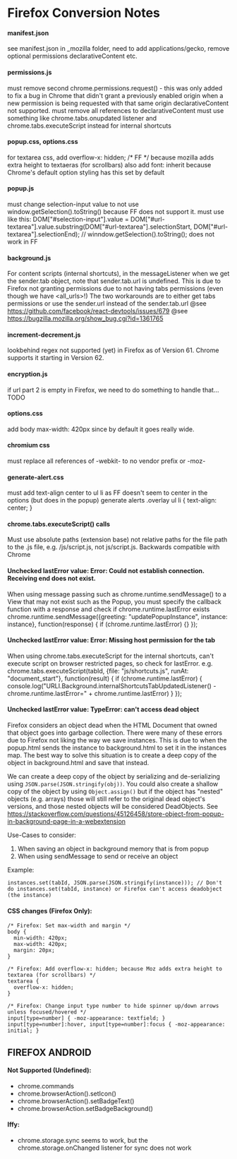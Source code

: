 # Firefox Conversion Notes

#### manifest.json
see manifest.json in _mozilla folder, need to add applications/gecko, remove optional permissions declarativeContent etc.

#### permissions.js
must remove second chrome.permissions.request() - this was only added to fix a bug in Chrome that didn't grant a previously enabled origin when a new permission is being requested with that same origin
declarativeContent not supported. must remove all references to declarativeContent
must use something like chrome.tabs.onupdated listener and chrome.tabs.executeScript instead for internal shortcuts

#### popup.css, options.css
for textarea css, add overflow-x: hidden; /* FF */
because mozilla adds extra height to textaeras (for scrollbars)
also add font: inherit because Chrome's default option styling has this set by default

#### popup.js
must change selection-input value to not use window.getSelection().toString() because FF does not support it.
must use like this:
    DOM["#selection-input"].value = DOM["#url-textarea"].value.substring(DOM["#url-textarea"].selectionStart, DOM["#url-textarea"].selectionEnd); // winndow.getSelection().toString(); does not work in FF

#### background.js
For content scripts (internal shortcuts), in the messageListener when we get the sender.tab object, note that sender.tab.url is undefined.
This is due to Firefox not granting permissions due to not having tabs permissions (even though we have <all_urls>!)
The two workarounds are to either get tabs permissions or use the sender.url instead of the sender.tab.url
@see https://github.com/facebook/react-devtools/issues/679
@see https://bugzilla.mozilla.org/show_bug.cgi?id=1361765

#### increment-decrement.js
lookbehind regex not supported (yet) in Firefox as of Version 61. Chrome supports it starting in Version 62.

#### encryption.js
if url part 2 is empty in Firefox, we need to do something to handle that... TODO

#### options.css
add body max-width: 420px since by default it goes really wide.

#### chromium css
must replace all references of -webkit- to no vendor prefix or -moz-

#### generate-alert.css
must add text-align center to ul li as FF doesn't seem to center in the options (but does in the popup) generate alerts
.overlay ul li {
  text-align: center;
}

#### chrome.tabs.executeScript() calls
Must use absolute paths (extension base) not relative paths for the file path to the .js file, e.g. /js/script.js, not js/script.js. Backwards compatible with Chrome

#### Unchecked lastError value: Error: Could not establish connection. Receiving end does not exist.
When using message passing such as chrome.runtime.sendMessage() to a View that may not exist such as the Popup, you must specify the callback function with a response and check if chrome.runtime.lastError exists
    chrome.runtime.sendMessage({greeting: "updatePopupInstance", instance: instance}, function(response) { if (chrome.runtime.lastError) {} });

#### Unchecked lastError value: Error: Missing host permission for the tab
When using chrome.tabs.executeScript for the internal shortcuts, can't execute script on browser restricted pages, so check for lastError.
e.g.
  chrome.tabs.executeScript(tabId, {file: "js/shortcuts.js", runAt: "document_start"}, function(result) {
    if (chrome.runtime.lastError) {
      console.log("URLI.Background.internalShortcutsTabUpdatedListener() - chrome.runtime.lastError=" + chrome.runtime.lastError)
    }
  });

#### Unchecked lastError value: TypeError: can't access dead object
Firefox considers an object dead when the HTML Document that owned that object goes into garbage collection.
There were many of these errors due to Firefox not liking the way we save instances. This is due to when the popup.html sends the
instance to background.html to set it in the instances map. The best way to solve this situation is to create a deep copy
of the object in background.html and save that instead.

We can create a deep copy of the object by serializing and de-serializing using `JSON.parse(JSON.stringify(obj))`. You
could also create a shallow copy of the object by using `Object.assign()` but if the object has "nested" objects (e.g.
arrays) those will still refer to the original dead object's versions, and those nested objects will be considered DeadObjects.
See https://stackoverflow.com/questions/45126458/store-object-from-popup-in-background-page-in-a-webextension

Use-Cases to consider:
1. When saving an object in background memory that is from popup
2. When using sendMessage to send or receive an object


Example:

    instances.set(tabId, JSON.parse(JSON.stringify(instance))); // Don't do instances.set(tabId, instance) or Firefox can't access deadobject (the instance)

#### CSS changes (Firefox Only):
    /* Firefox: Set max-width and margin */
    body {
      min-width: 420px;
      max-width: 420px;
      margin: 20px;
    }

    /* Firefox: Add overflow-x: hidden; because Moz adds extra height to textarea (for scrollbars) */
    textarea {
      overflow-x: hidden;
    }

    /* Firefox: Change input type number to hide spinner up/down arrows unless focused/hovered */
    input[type=number] { -moz-appearance: textfield; } input[type=number]:hover, input[type=number]:focus { -moz-appearance: initial; }



## FIREFOX ANDROID

#### Not Supported (Undefined):
- chrome.commands
- chrome.browserAction().setIcon()
- chrome.browserAction().setBadgeText()
- chrome.browserAction.setBadgeBackground()

#### Iffy:
- chrome.storage.sync seems to work, but the chrome.storage.onChanged listener for sync does not work